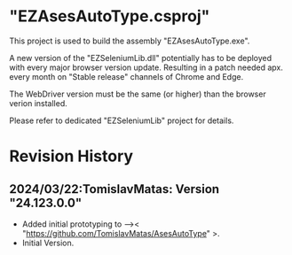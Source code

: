 # "EZAsesAutoType.csproj"
This project is used to build the assembly "EZAsesAutoType.exe".

A new version of the "EZSeleniumLib.dll" potentially has to 
be deployed with every major browser version update.
Resulting in a patch needed apx. every month on "Stable release" 
channels of Chrome and Edge.

The WebDriver version must be the same (or higher) 
than the browser verion installed.

Please refer to dedicated "EZSeleniumLib" project for details.

# Revision History
## 2024/03/22:TomislavMatas: Version "24.123.0.0"
* Added initial prototyping to -->< "https://github.com/TomislavMatas/AsesAutoType" >.
* Initial Version.
